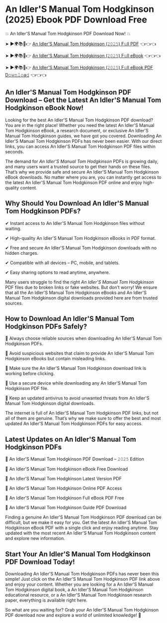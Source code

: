 # An Idler'S Manual Tom Hodgkinson (2025) Ebook PDF Download Free

💥 An Idler'S Manual Tom Hodgkinson PDF Download Now! 💥

➤ ►🌍📚📱👉 [An Idler'S Manual Tom Hodgkinson (𝟸𝟶𝟸𝟻) F𝚞ll PDF](https://getpdf.xyz/an-idlers-manual-tom-hodgkinson) 👈👈👈


➤ ►🌍📚📱👉 [An Idler'S Manual Tom Hodgkinson (𝟸𝟶𝟸𝟻) F𝚞ll eBook](https://getpdf.xyz/an-idlers-manual-tom-hodgkinson) 👈👈👈


➤ ►🌍📚📱👉 [An Idler'S Manual Tom Hodgkinson (𝟸𝟶𝟸𝟻) F𝚞ll eBook PDF D𝚘𝚠𝚗𝚕𝚘a𝚍](https://getpdf.xyz/an-idlers-manual-tom-hodgkinson) 👈👈👈


## An Idler'S Manual Tom Hodgkinson PDF Download – Get the Latest An Idler'S Manual Tom Hodgkinson eBook Now!

Looking for the best An Idler'S Manual Tom Hodgkinson PDF download? You are in the right place! Whether you need the latest An Idler'S Manual Tom Hodgkinson eBook, a research document, or exclusive An Idler'S Manual Tom Hodgkinson guides, we have got you covered. Downloading An Idler'S Manual Tom Hodgkinson PDFs has never been easier. With our direct links, you can access An Idler'S Manual Tom Hodgkinson PDF files within seconds.

The demand for *An Idler'S Manual Tom Hodgkinson* PDFs is growing daily, and many users want a trusted source to get their hands on these files. That’s why we provide safe and secure An Idler'S Manual Tom Hodgkinson eBook downloads. No matter where you are, you can instantly get access to the latest An Idler'S Manual Tom Hodgkinson PDF online and enjoy high-quality content.

## Why Should You Download An Idler'S Manual Tom Hodgkinson PDFs?

✔ Instant access to An Idler'S Manual Tom Hodgkinson files without waiting.

✔ High-quality An Idler'S Manual Tom Hodgkinson eBooks in PDF format.

✔ Free and secure An Idler'S Manual Tom Hodgkinson downloads with no hidden charges.

✔ Compatible with all devices – PC, mobile, and tablets.

✔ Easy sharing options to read anytime, anywhere.

Many users struggle to find the right *An Idler'S Manual Tom Hodgkinson* PDF files due to broken links or fake websites. But don’t worry! We ensure that all the An Idler'S Manual Tom Hodgkinson eBooks and An Idler'S Manual Tom Hodgkinson digital downloads provided here are from trusted sources.

## How to Download An Idler'S Manual Tom Hodgkinson PDFs Safely?

📌 Always choose reliable sources when downloading An Idler'S Manual Tom Hodgkinson PDFs.

📌 Avoid suspicious websites that claim to provide An Idler'S Manual Tom Hodgkinson eBooks but contain misleading links.

📌 Make sure the An Idler'S Manual Tom Hodgkinson download link is working before clicking.

📌 Use a secure device while downloading any An Idler'S Manual Tom Hodgkinson PDF file.

📌 Keep an updated antivirus to avoid unwanted threats from An Idler'S Manual Tom Hodgkinson digital downloads.

The internet is full of An Idler'S Manual Tom Hodgkinson PDF links, but not all of them are genuine. That’s why we make sure to offer the best and most updated An Idler'S Manual Tom Hodgkinson PDFs for easy access.

## Latest Updates on An Idler'S Manual Tom Hodgkinson PDFs

🔹 An Idler'S Manual Tom Hodgkinson PDF Download – 𝟸𝟶𝟸𝟻 Edition

🔹 An Idler'S Manual Tom Hodgkinson eBook Free Download

🔹 An Idler'S Manual Tom Hodgkinson Latest Version PDF

🔹 An Idler'S Manual Tom Hodgkinson Online PDF Access

🔹 An Idler'S Manual Tom Hodgkinson Full eBook PDF Free

🔹 An Idler'S Manual Tom Hodgkinson Guide PDF Download

Finding a genuine An Idler'S Manual Tom Hodgkinson PDF download can be difficult, but we make it easy for you. Get the latest An Idler'S Manual Tom Hodgkinson eBook PDF with a single click and enjoy reading anytime. Stay updated with the most recent An Idler'S Manual Tom Hodgkinson content and explore new information.

## Start Your An Idler'S Manual Tom Hodgkinson PDF Download Today!

Downloading An Idler'S Manual Tom Hodgkinson PDFs has never been this simple! Just click on the An Idler'S Manual Tom Hodgkinson PDF link above and enjoy your content. Whether you are looking for a An Idler'S Manual Tom Hodgkinson digital book, a An Idler'S Manual Tom Hodgkinson educational resource, or a An Idler'S Manual Tom Hodgkinson research paper, everything is available right here.

So what are you waiting for? Grab your An Idler'S Manual Tom Hodgkinson PDF download now and explore a world of unlimited knowledge! 🚀